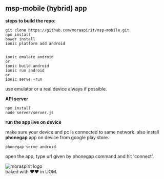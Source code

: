 ## **msp-mobile (hybrid) app**


**steps to build the repo:**
```
git clone https://github.com/moraspirit/msp-mobile.git
npm install 
bower install
ionic platform add android


ionic emulate android
or 
ionic build android
ionic run android
or 
ionic serve -run

```
use emulator or a real device always if possible.

**API server**
```
npm install
node server/server.js
```

**run the app live on device**

make sure your device and pc is connected to same network. also install **phonegap** app on device from google play store.
```
phonegap serve android
```
open the app, type url given by phonegap command and hit 'connect'.

![moraspirit logo](http://moraspirit.com/sites/default/files/msp_text_logo_300.png)  
baked with ♥♥ in UOM.

